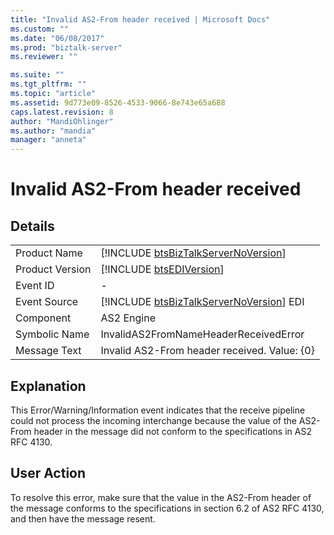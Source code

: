 ```yaml
---
title: "Invalid AS2-From header received | Microsoft Docs"
ms.custom: ""
ms.date: "06/08/2017"
ms.prod: "biztalk-server"
ms.reviewer: ""

ms.suite: ""
ms.tgt_pltfrm: ""
ms.topic: "article"
ms.assetid: 9d773e09-8526-4533-9066-8e743e65a688
caps.latest.revision: 8
author: "MandiOhlinger"
ms.author: "mandia"
manager: "anneta"
---
```

# Invalid AS2-From header received
## Details  
  
|                 |                                                                                         |
|-----------------|-----------------------------------------------------------------------------------------|
|  Product Name   |   [!INCLUDE [btsBizTalkServerNoVersion](../includes/btsbiztalkservernoversion-md.md)]   |
| Product Version |               [!INCLUDE [btsEDIVersion](../includes/btsediversion-md.md)]               |
|    Event ID     |                                            -                                            |
|  Event Source   | [!INCLUDE [btsBizTalkServerNoVersion](../includes/btsbiztalkservernoversion-md.md)] EDI |
|    Component    |                                       AS2 Engine                                        |
|  Symbolic Name  |                          InvalidAS2FromNameHeaderReceivedError                          |
|  Message Text   |                      Invalid AS2-From header received.  Value: {0}                      |
  
## Explanation  
 This Error/Warning/Information event indicates that the receive pipeline could not process the incoming interchange because the value of the AS2-From header in the message did not conform to the specifications in AS2 RFC 4130.  
  
## User Action  
 To resolve this error, make sure that the value in the AS2-From header of the message conforms to the specifications in section 6.2 of AS2 RFC 4130, and then have the message resent.